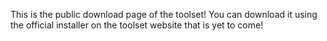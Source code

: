 This is the public download page of the toolset! You can download it using the official installer on the toolset website that is yet to come!
